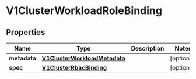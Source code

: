 # V1ClusterWorkloadRoleBinding

## Properties
Name | Type | Description | Notes
------------ | ------------- | ------------- | -------------
**metadata** | [**V1ClusterWorkloadMetadata**](V1ClusterWorkloadMetadata.md) |  |  [optional]
**spec** | [**V1ClusterRbacBinding**](V1ClusterRbacBinding.md) |  |  [optional]

